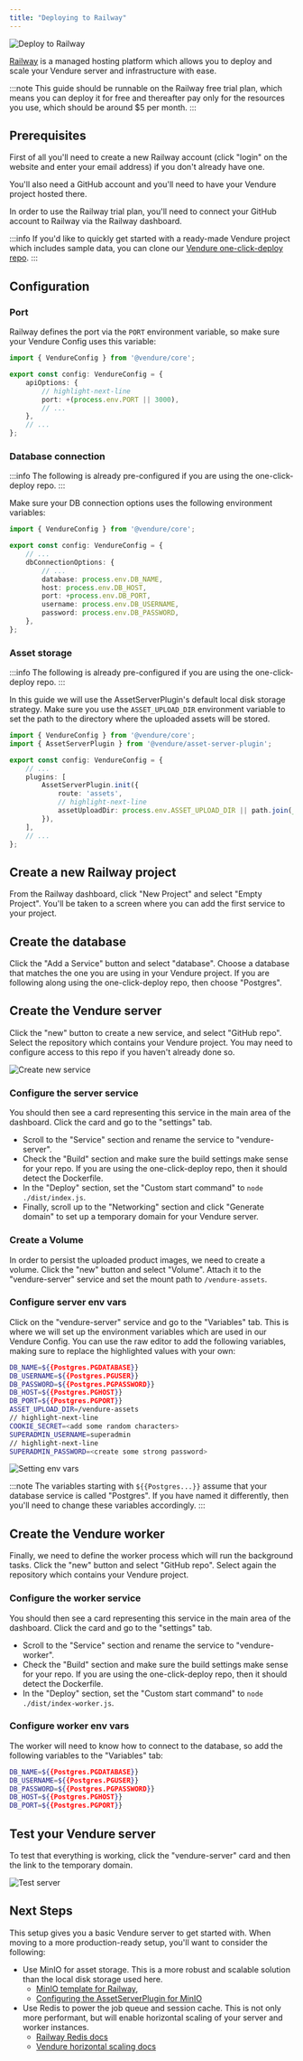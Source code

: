 ```yaml
---
title: "Deploying to Railway"
---
```


![Deploy to Railway](./deploy-to-railway.webp)

[Railway](https://railway.app/) is a managed hosting platform which allows you to deploy and scale your Vendure server and infrastructure with ease.

:::note
This guide should be runnable on the Railway free trial plan, which means you can deploy it for free and thereafter
pay only for the resources you use, which should be around $5 per month.
:::

## Prerequisites

First of all you'll need to create a new Railway account (click "login" on the website and enter your email address) if you
don't already have one.

You'll also need a GitHub account and you'll need to have your Vendure project hosted there. 

In order to use the Railway trial plan, you'll need to connect your GitHub account to Railway via the Railway dashboard.

:::info
If you'd like to quickly get started with a ready-made Vendure project which includes sample data, you can clone our
[Vendure one-click-deploy repo](https://github.com/vendure-ecommerce/one-click-deploy).
:::

## Configuration

### Port

Railway defines the port via the `PORT` environment variable, so make sure your Vendure Config uses this variable:

```ts title="src/vendure-config.ts"
import { VendureConfig } from '@vendure/core';

export const config: VendureConfig = {
    apiOptions: {
        // highlight-next-line
        port: +(process.env.PORT || 3000),
        // ...
    },
    // ...
};
```

### Database connection

:::info
The following is already pre-configured if you are using the one-click-deploy repo.
:::

Make sure your DB connection options uses the following environment variables:

```ts title="src/vendure-config.ts"
import { VendureConfig } from '@vendure/core';

export const config: VendureConfig = {
    // ...
    dbConnectionOptions: {
        // ...
        database: process.env.DB_NAME,
        host: process.env.DB_HOST,
        port: +process.env.DB_PORT,
        username: process.env.DB_USERNAME,
        password: process.env.DB_PASSWORD,
    },
};
```
### Asset storage

:::info
The following is already pre-configured if you are using the one-click-deploy repo.
:::

In this guide we will use the AssetServerPlugin's default local disk storage strategy. Make sure you use the
`ASSET_UPLOAD_DIR` environment variable to set the path to the directory where the uploaded assets will be stored.

```ts title="src/vendure-config.ts"
import { VendureConfig } from '@vendure/core';
import { AssetServerPlugin } from '@vendure/asset-server-plugin';

export const config: VendureConfig = {
    // ...
    plugins: [
        AssetServerPlugin.init({
            route: 'assets',
            // highlight-next-line
            assetUploadDir: process.env.ASSET_UPLOAD_DIR || path.join(__dirname, '../static/assets'),
        }),
    ],
    // ...
};
```

## Create a new Railway project

From the Railway dashboard, click "New Project" and select "Empty Project". You'll be taken to a screen where you can
add the first service to your project. 

## Create the database

Click the "Add a Service" button and select "database". Choose a database that matches the one you are using in your
Vendure project. If you are following along using the one-click-deploy repo, then choose "Postgres".

## Create the Vendure server

Click the "new" button to create a new service, and select "GitHub repo". Select the repository which contains your
Vendure project. You may need to configure access to this repo if you haven't already done so.

![Create new service](./01-new-service.webp)

### Configure the server service

You should then see a card representing this service in the main area of the dashboard. Click the card and go to the
"settings" tab.

* Scroll to the "Service" section and rename the service to "vendure-server".
* Check the "Build" section and make sure the build settings make sense for your repo. If you are using
the one-click-deploy repo, then it should detect the Dockerfile.
* In the "Deploy" section, set the "Custom start command" to `node ./dist/index.js`.
* Finally, scroll up to the "Networking" section and click "Generate domain" to set up a temporary domain for your
Vendure server.

### Create a Volume

In order to persist the uploaded product images, we need to create a volume. Click the "new" button and select "Volume".
Attach it to the "vendure-server" service and set the mount path to `/vendure-assets`.

### Configure server env vars

Click on the "vendure-server" service and go to the "Variables" tab. This is where we will set up the environment
variables which are used in our Vendure Config. You can use the raw editor to add the following variables, making
sure to replace the highlighted values with your own:

```sh
DB_NAME=${{Postgres.PGDATABASE}}
DB_USERNAME=${{Postgres.PGUSER}}
DB_PASSWORD=${{Postgres.PGPASSWORD}}
DB_HOST=${{Postgres.PGHOST}}
DB_PORT=${{Postgres.PGPORT}}
ASSET_UPLOAD_DIR=/vendure-assets
// highlight-next-line
COOKIE_SECRET=<add some random characters>
SUPERADMIN_USERNAME=superadmin
// highlight-next-line
SUPERADMIN_PASSWORD=<create some strong password>
```

![Setting env vars](./02-env-vars.webp) 

:::note
The variables starting with `${{Postgres...}}` assume that your database service is called "Postgres". If you have
named it differently, then you'll need to change these variables accordingly.
:::

## Create the Vendure worker

Finally, we need to define the worker process which will run the background tasks. Click the "new" button and select
"GitHub repo". Select again the repository which contains your Vendure project. 

### Configure the worker service

You should then see a card representing this service in the main area of the dashboard. Click the card and go to the
"settings" tab.

* Scroll to the "Service" section and rename the service to "vendure-worker".
* Check the "Build" section and make sure the build settings make sense for your repo. If you are using
  the one-click-deploy repo, then it should detect the Dockerfile.
* In the "Deploy" section, set the "Custom start command" to `node ./dist/index-worker.js`.

### Configure worker env vars

The worker will need to know how to connect to the database, so add the following variables to the "Variables" tab:

```sh
DB_NAME=${{Postgres.PGDATABASE}}
DB_USERNAME=${{Postgres.PGUSER}}
DB_PASSWORD=${{Postgres.PGPASSWORD}}
DB_HOST=${{Postgres.PGHOST}}
DB_PORT=${{Postgres.PGPORT}}
```

## Test your Vendure server

To test that everything is working, click the "vendure-server" card and then the link to the temporary domain.

![Test server](./03-test-server.webp)

## Next Steps

This setup gives you a basic Vendure server to get started with. When moving to a more production-ready setup, you'll
want to consider the following:

- Use MinIO for asset storage. This is a more robust and scalable solution than the local disk storage used here. 
  - [MinIO template for Railway](https://railway.app/template/SMKOEA), 
  - [Configuring the AssetServerPlugin for MinIO](/reference/core-plugins/asset-server-plugin/s3asset-storage-strategy/#usage-with-minio)
- Use Redis to power the job queue and session cache. This is not only more performant, but will enable horizontal scaling of your
server and worker instances.
  - [Railway Redis docs](https://docs.railway.app/guides/redis)
  - [Vendure horizontal scaling docs](/guides/deployment/horizontal-scaling)
  